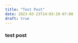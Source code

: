 ```yaml
---
title: "Test Post"
date: 2023-03-23T14:03:19-07:00
draft: true
---
```


<html>
<h3>test post</h3>
</html>